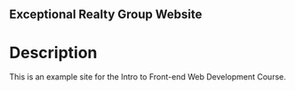 Exceptional Realty Group Website
---

# Description

This is an example site for the Intro to Front-end Web Development Course.

